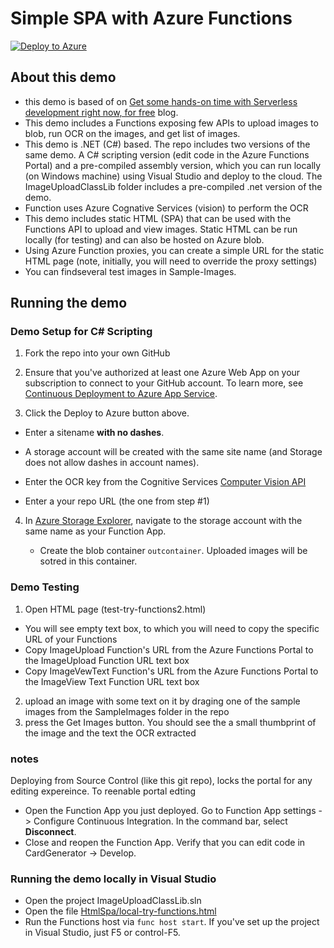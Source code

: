 # Simple SPA with Azure Functions

<a href="https://portal.azure.com/#create/Microsoft.Template/uri/https%3A%2F%2Fraw.githubusercontent.com%2Fyochay%2FImageUploadSpaWithAzFunc%2Fmaster%2Fazuredeploy.json" target="_blank">![Deploy to Azure](http://azuredeploy.net/deploybutton.png)</a>

## About this demo
* this demo is based of on [Get some hands-on time with Serverless development right now, for free](https://blogs.msdn.microsoft.com/appserviceteam/2016/10/04/get-some-hands-on-time-with-serverless-development-right-now-for-free/) blog.
* This demo includes a Functions exposing few APIs to upload images to blob, run OCR on the images, and get list of images.
* This demo is .NET (C#) based. The repo includes two versions of the same demo. A C# scripting version (edit code in the Azure Functions Portal) and a pre-compiled assembly version, which you can run locally (on Windows machine) using Visual Studio and deploy to the cloud. The ImageUploadClassLib folder includes a pre-compiled .net version of the demo.
* Function uses Azure Cognative Services (vision) to perform the OCR
* This demo includes static HTML (SPA) that can be used with the Functions API to upload and view images. Static HTML can be run locally (for testing) and can also be hosted on Azure blob.
* Using Azure Function proxies, you can create a simple URL for the static HTML page (note, initially, you will need to override the proxy settings)
* You can findseveral test images in Sample-Images.

## Running the demo

### Demo Setup for C# Scripting 

1. Fork the repo into your own GitHub

2. Ensure that you've authorized at least one Azure Web App on your subscription to connect to your GitHub account. To learn more, see [Continuous Deployment to Azure App Service](https://azure.microsoft.com/en-us/documentation/articles/app-service-continuous-deployment/).

3. Click the Deploy to Azure button above. 
  
  * Enter a sitename **with no dashes**. 
  
  * A storage account will be created with the same site name (and Storage does not allow dashes in account names).
  
  * Enter the OCR key from the Cognitive Services [Computer Vision API](https://www.microsoft.com/cognitive-services/en-us/https://www.microsoft.com/cognitive-services/en-us/computer-vision-api)

  * Enter a your repo URL (the one from step #1)

4. In [Azure Storage Explorer](http://storageexplorer.com/), navigate to the storage account with the same name as your Function App.
   
   * Create the blob container `outcontainer`. Uploaded images will be sotred in this container.

### Demo Testing
1. Open HTML page (test-try-functions2.html)
* You will see empty text box, to which you will need to copy the specific URL of your Functions
* Copy ImageUpload Function's URL from the Azure Functions Portal to the ImageUpload Function URL text box
* Copy ImageVewText Function's URL from the Azure Functions Portal to the ImageView Text Function URL text box

2. upload an image with some text on it by draging one of the sample images from the SampleImages folder in the repo
3. press the Get Images button. You should see the a small thumbprint of the image and the text the OCR extracted


### notes
Deploying from Source Control (like this git repo), locks the portal for any editing expereince. To reenable portal edting 
* Open the Function App you just deployed. Go to Function App settings -> Configure Continuous Integration. In the command bar, select **Disconnect**.
* Close and reopen the Function App. Verify that you can edit code in CardGenerator -> Develop.

### Running the demo locally in Visual Studio

- Open the project ImageUploadClassLib.sln
- Open the file [HtmlSpa/local-try-functions.html](HtmlSpa/local-try-functions.html)
- Run the Functions host via `func host start`. If you've set up the project in Visual Studio, just F5 or control-F5.
